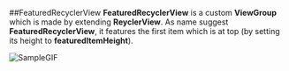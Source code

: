 ##FeaturedRecyclerView
**FeaturedRecyclerView** is a custom **ViewGroup** which is made by extending **ReyclerView**. As name suggest **FeaturedRecyclerView**, it features the first item which is at top (by setting its height to **featuredItemHeight**).

![SampleGIF](/home/shivam/Desktop/sample_GIF.gif) 



